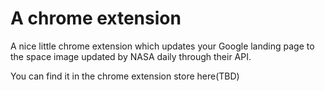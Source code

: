 # A chrome extension 

A nice little chrome extension which updates your Google landing page to the space image updated by NASA daily through their API. 

You can find it in the chrome extension store here(TBD)